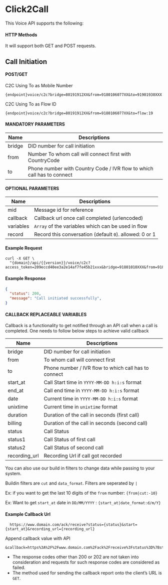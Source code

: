 # Click2Call

This Voice API supports the following:

#### HTTP Methods
  
  It will support both GET and POST requests.

## Call Initiation

#### POST/GET

C2C Using To as Mobile Number
```
{endpoint}voice/c2c?bridge=80191912XX&from=9180106077XX&to=91901930XXX
```
C2C Using To as Flow ID
```
{endpoint}voice/c2c?bridge=80191912XX&from=9180106077XX&to=flow:19
```

####  MANDATORY PARAMETERS

| Name     | Descriptions |
|----------|--------------|
| bridge | DID number for call initiation |
| from | Number To whom call will connect first with CountryCode|
| to | Phone number with Country Code / IVR flow to which call has to connect |


####  OPTIONAL PARAMETERS

| Name     | Descriptions |
|----------|--------------|
| mid |  Message id for reference |r |
| callback | Callback url once call completed (urlencoded) |
| variables | `Array` of the variables which can be used in flow |
| record | Record this conversation (default `0`). allowed: 0 or 1 |

#### Example Request

```
curl -X GET \
  "{domain}/api/{{version}}/voice/c2c?access_token=209eccd40ee3a2e14af7fe45b21xxx&bridge=91801010XXX&from=9189195XXX&to=91901xxxxxx"
```

#### Example Response

```json
{
  "status": 200,
  "message": "Call initiated successfully",
}
```

####  CALLBACK REPLACEABLE VARIABLES

Callback is a functionality to get notified through an API call when a call is completed. One needs to follow below steps to achieve valid callback

| Name     | Descriptions |
|----------|--------------|
| bridge | DID number for call initiation |
| from | To whom call will connect first |
| to | Phone number / IVR flow to which call has to connect |
| start_at | Call Start time in `YYYY-MM-DD h:i:s` format |
| end_at | Call end time in `YYYY-MM-DD h:i:s` format |
| date | Current time in `YYYY-MM-DD h:i:s` format |
| unixtime | Current time in `unixtime` format |
| duration | Duration of the call in seconds (first call) |
| billing | Duration of the call in seconds (second call) |
| status | Call Status |
| status1 | Call Status of first call |
| status2 | Call Status of second call|
| recording_url | Recording Url if call got recorded |


You can also use our build in filters to change data while passing to your system.

Buildin filters are `cut` and `data_format`. Filters are seperated by `|`

Ex: if you want to get the last 10 digits of the `from` number: `{from|cut:-10}`

Ex: Want to get `start_at` date in `DD/MM/YYYY` : `{start_at|date_format:d/m/Y}`


#### Example Callback Url

```
  https://www.domain.com/ack/receive?status={status}&start={start_at}&recording_url={recording_url}
```

Append callback value with API

```
&callback=https%3A%2F%2Fwww.domain.com%2Fack%2Freceive%3Fstatus%3D%7Bstatus%7D%26start%3D%7Bstart_at%7D%26recording_url%3D%7Brecording_url%7D
```

- The response codes other than 200 or 202 are not taken into consideration and requests for such response codes are considered as failed.
- The method used for sending the callback report onto the client’s URL is `GET`.